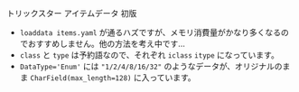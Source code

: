 トリックスター アイテムデータ 初版

- `loaddata items.yaml` が通るハズですが、メモリ消費量がかなり多くなるのでおすすめしません。他の方法を考え中です…
- `class` と `type` は予約語なので、それぞれ `iclass` `itype` になっています。
- `DataType='Enum'` には `"1/2/4/8/16/32"` のようなデータが、オリジナルのまま `CharField(max_length=128)` に入っています。
